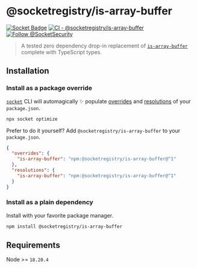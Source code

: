 # @socketregistry/is-array-buffer

[![Socket Badge](https://socket.dev/api/badge/npm/package/@socketregistry/is-array-buffer)](https://socket.dev/npm/package/@socketregistry/is-array-buffer)
[![CI - @socketregistry/is-array-buffer](https://github.com/SocketDev/socket-registry/actions/workflows/test.yml/badge.svg)](https://github.com/SocketDev/socket-registry/actions/workflows/test.yml)
[![Follow @SocketSecurity](https://img.shields.io/twitter/follow/SocketSecurity?style=social)](https://twitter.com/SocketSecurity)

> A tested zero dependency drop-in replacement of
> [`is-array-buffer`](https://socket.dev/npm/package/is-array-buffer) complete
> with TypeScript types.

## Installation

### Install as a package override

[`socket`](https://socket.dev/npm/package/socket) CLI will automagically ✨
populate
[overrides](https://docs.npmjs.com/cli/v9/configuring-npm/package-json#overrides)
and [resolutions](https://yarnpkg.com/configuration/manifest#resolutions) of
your `package.json`.

```sh
npx socket optimize
```

Prefer to do it yourself? Add `@socketregistry/is-array-buffer` to your
`package.json`.

```json
{
  "overrides": {
    "is-array-buffer": "npm:@socketregistry/is-array-buffer@^1"
  },
  "resolutions": {
    "is-array-buffer": "npm:@socketregistry/is-array-buffer@^1"
  }
}
```

### Install as a plain dependency

Install with your favorite package manager.

```sh
npm install @socketregistry/is-array-buffer
```

## Requirements

Node >= `18.20.4`
